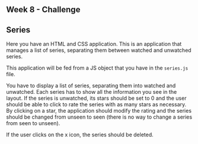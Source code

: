 ## Week 8 - Challenge

## Series

Here you have an HTML and CSS application. This is an application that manages a list of series, separating them between watched and unwatched series.

This application will be fed from a JS object that you have in the `series.js` file.

You have to display a list of series, separating them into watched and unwatched. Each series has to show all the information you see in the layout. If the series is unwatched, its stars should be set to 0 and the user should be able to click to rate the series with as many stars as necessary. By clicking on a star, the application should modify the rating and the series should be changed from unseen to seen (there is no way to change a series from seen to unseen).

If the user clicks on the x icon, the series should be deleted.
